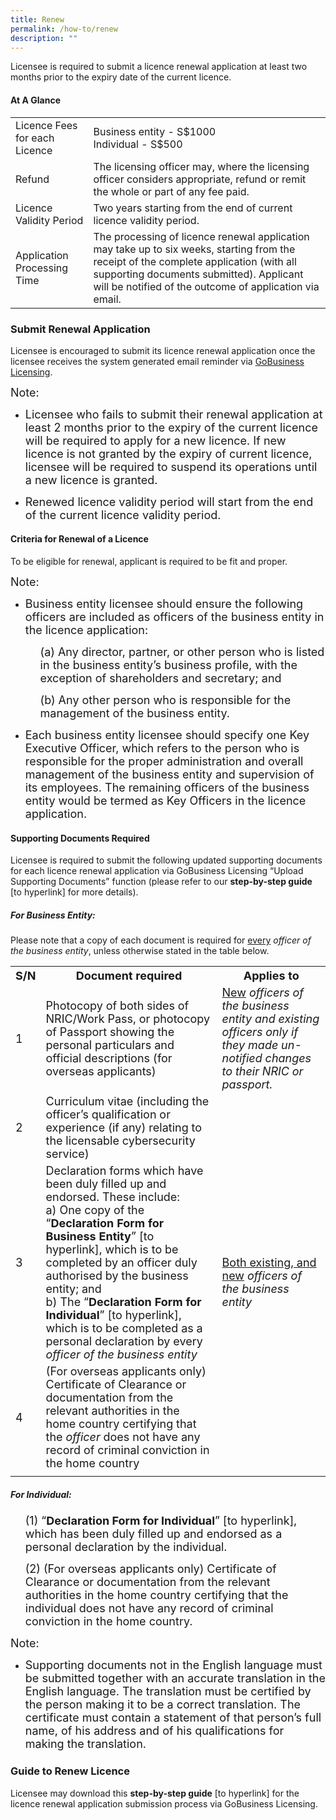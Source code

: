 ```yaml
---
title: Renew
permalink: /how-to/renew
description: ""
---
```

Licensee is required to submit a licence renewal application at least two months prior to the expiry date of the current licence. 

#### At A Glance
<table class="table-v">
  <tr>
    <td>Licence Fees for each Licence</td>
			<td>Business entity - S$1000 <br>Individual - S$500<br></td>
  </tr>
  <tr>
    <td>Refund</td>
    <td>The licensing officer may, where the licensing officer considers appropriate, refund or remit the whole or part of any fee paid.</td>
  </tr>
  <tr>
    <td>Licence Validity Period</td>
    <td>Two years starting from the end of current licence validity period.</td>
  </tr>
    <td>Application Processing Time</td>
    <td>The processing of licence renewal application may take up to six weeks, starting from the receipt of the complete application (with all supporting documents submitted). Applicant will be notified of the outcome of application via email.</td>
</table>

### Submit Renewal Application

Licensee is encouraged to submit its licence renewal application once the licensee receives the system generated email reminder via [GoBusiness Licensing](https://licence1.business.gov.sg/feportal/web/frontier/home).

<font size="4.5">Note:</font>
<ul><li><font size="4.5">Licensee who fails to submit their renewal application at least 2 months prior to the expiry of the current licence will be required to apply for a new licence. If new licence is not granted by the expiry of current licence, licensee will be required to suspend its operations until a new licence is granted.</font></li></ul>
<ul><li><font size="4.5">Renewed licence validity period will start from the end of the current licence validity period.</font></li></ul>

#### Criteria for Renewal of a Licence 
To be eligible for renewal, applicant is required to be fit and proper. 

<font size="4.5">Note:</font>
	
<ul><li><font size="4.5">Business entity licensee should ensure the following officers are included as officers of the business entity in the licence application:</font></li></ul>
<ul><ul><font size="4.5">(a) Any director, partner, or other person who is listed in the business entity’s business profile, with the exception of shareholders and secretary; and</font></ul>
	<ul><font size="4.5">(b) Any other person who is responsible for the management of the business entity.</font></ul></ul>
<ul><li><font size="4.5">Each business entity licensee should specify one Key Executive Officer, which refers to the person who is responsible for the proper administration and overall management of the business entity and supervision of its employees. The remaining officers of the business entity would be termed as Key Officers in the licence application.</font></li></ul>

#### Supporting Documents Required
Licensee is required to submit the following updated supporting documents for each licence renewal application via GoBusiness Licensing “Upload Supporting Documents” function (please refer to our <b>step-by-step guide</b> [to hyperlink] for more details).

##### For Business Entity:

Please note that a copy of each document is required for <u>every</u> <i>officer of the business entity</i>, unless otherwise stated in the table below.
 
<table>
<tbody><tr>
	<th><b><font size="4.5">S/N</font></b></th>
	<th><b><font size="4.5">Document required</font></b></th>
	<th><b><font size="4.5">Applies to</font></b></th>
</tr>
<tr>
	<td><font size="4.5">1</font></td>
<td><font size="4.5">Photocopy of both sides of NRIC/Work Pass, or photocopy of Passport showing the personal particulars and official descriptions (for overseas applicants)</font></td>
<td><font size="4.5"><u>New</u> <i>officers of the business entity and existing officers only if they made un-notified changes to their NRIC or passport.</i></font></td>
</tr>
<tr>
<td><font size="4.5">2</font></td>
<td><font size="4.5">Curriculum vitae (including the officer’s qualification or experience (if any) relating to the licensable cybersecurity service)</font></td>
	<td rowspan="3"><font size="4.5"><u>Both existing, and new</u> <i>officers of the business entity</i></font></td>
</tr>
<tr>
	<td><font size="4.5">3</font></td>
<td><font size="4.5">Declaration forms which have been duly filled up and endorsed. These include:<br>
	a)	One copy of the “<b>Declaration Form for Business Entity</b>” [to hyperlink], which is to be completed by an officer duly authorised by the business entity; and<br>
	b)	The “<b>Declaration Form for Individual</b>” [to hyperlink], which is to be completed as a personal declaration by every <i>officer of the business entity</i></font>
</td>
</tr>
<tr>
<td><font size="4.5">4</font></td>
<td><font size="4.5">(For overseas applicants only) Certificate of Clearance or documentation from the relevant authorities in the home country certifying that the <i>officer</i> does not have any record of criminal conviction in the home country</font></td>
</tr>
<tr>
<td></td>
<td></td>
<td></td></tr>
</tbody>
</table>

##### For Individual:<br>
 <ul><font size="4.5">(1)	“<b>Declaration Form for Individual</b>” [to hyperlink], which has been duly filled up and endorsed as a personal declaration by the individual.</font><br></ul>
<ul><font size="4.5">(2)	(For overseas applicants only) Certificate of Clearance or documentation from the relevant authorities in the home country certifying that the individual does not have any record of criminal conviction in the home country.</font></ul>

 <font size="4.5">Note:</font>
 <ul><li><font size="4.5">Supporting documents not in the English language must be submitted together with an accurate translation in the English language. The translation must be certified by the person making it to be a correct translation. The certificate must contain a statement of that person’s full name, of his address and of his qualifications for making the translation.</font></li></ul>

### Guide to Renew Licence
Licensee may download this <b>step-by-step guide</b> [to hyperlink] for the licence renewal application submission process via GoBusiness Licensing.